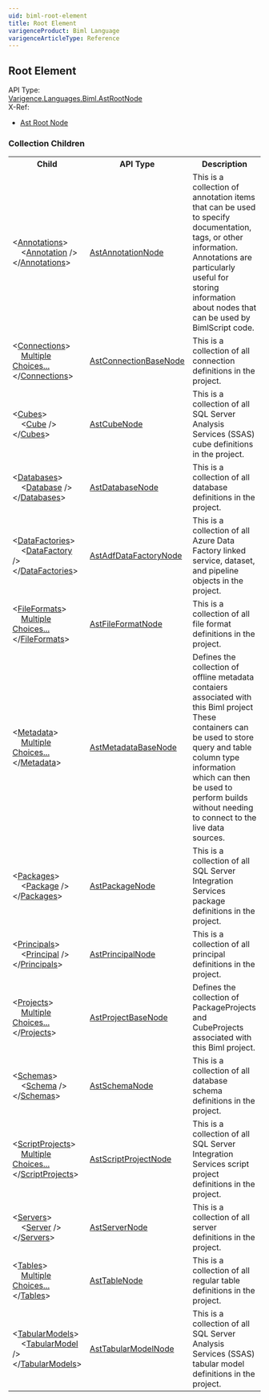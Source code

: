```yaml
---
uid: biml-root-element
title: Root Element
varigenceProduct: Biml Language
varigenceArticleType: Reference
---
```

## Root Element<div class="AssemblyInfoGroup"><div class="CrossReferenceGroup"><div class="CrossReferenceHeader">API Type:</div><div class="CrossReferenceValue"><a href="../api-reference/Varigence.Languages.Biml.AstRootNode.html">Varigence.Languages.Biml.AstRootNode</a></div></div><div class="CrossReferenceGroup"><div class="CrossReferenceHeader">X-Ref:</div><ul class="xrefRow"><li><a class='xref' href ="Varigence.Languages.Biml.AstRootNode.html">Ast Root Node</a></li></ul></div></div><div class="ChildGroup">### Collection Children<table id="ChildList" class="ChildList"><tbody><tr><th class="ChildNameColumnHeader">Child</th><th class="ChildTypeColumnHeader">API Type</th><th class="ChildSummaryColumnHeader">Description</th></tr><tr class="cd0"><td class="ChildName"><span class="punc">&lt;</span><a href=Varigence.Languages.Biml.AstNode_Annotations.html">Annotations</a><span class="punc">&gt;</span><br />&nbsp;&nbsp;&nbsp;&nbsp;<span class="punc">&lt;</span><a href=Varigence.Languages.Biml.AstAnnotationNode.html">Annotation</a> <span class="punc">/&gt;</span><br /><span class="punc">&lt;/</span><a href=Varigence.Languages.Biml.AstNode_Annotations.html">Annotations</a><span class="punc">&gt;</span></td><td class="ChildType"><a href="../api-reference/Varigence.Languages.Biml.AstAnnotationNode.html">AstAnnotationNode</a></td><td class="ChildSummary"><div class ="SummaryItem">This is a collection of annotation items that can be used to specify documentation, tags, or other information.  Annotations are particularly useful for storing information about nodes that can be used by BimlScript code. </div></td></tr><tr class="cd1"><td class="ChildName"><span class="punc">&lt;</span><a href=Varigence.Languages.Biml.AstRootNode_Connections.html">Connections</a><span class="punc">&gt;</span><br />&nbsp;&nbsp;&nbsp;&nbsp;<a href=Varigence.Languages.Biml.AstRootNode_Connections.html">Multiple Choices...</a><br /><span class="punc">&lt;/</span><a href=Varigence.Languages.Biml.AstRootNode_Connections.html">Connections</a><span class="punc">&gt;</span></td><td class="ChildType"><a href="../api-reference/Varigence.Languages.Biml.Connection.AstConnectionBaseNode.html">AstConnectionBaseNode</a></td><td class="ChildSummary"><div class ="SummaryItem">This is a collection of all connection definitions in the project. </div></td></tr><tr class="cd0"><td class="ChildName"><span class="punc">&lt;</span><a href=Varigence.Languages.Biml.AstRootNode_Cubes.html">Cubes</a><span class="punc">&gt;</span><br />&nbsp;&nbsp;&nbsp;&nbsp;<span class="punc">&lt;</span><a href=Varigence.Languages.Biml.Cube.AstCubeNode.html">Cube</a> <span class="punc">/&gt;</span><br /><span class="punc">&lt;/</span><a href=Varigence.Languages.Biml.AstRootNode_Cubes.html">Cubes</a><span class="punc">&gt;</span></td><td class="ChildType"><a href="../api-reference/Varigence.Languages.Biml.Cube.AstCubeNode.html">AstCubeNode</a></td><td class="ChildSummary"><div class ="SummaryItem">This is a collection of all SQL Server Analysis Services (SSAS) cube definitions in the project. </div></td></tr><tr class="cd1"><td class="ChildName"><span class="punc">&lt;</span><a href=Varigence.Languages.Biml.AstRootNode_Databases.html">Databases</a><span class="punc">&gt;</span><br />&nbsp;&nbsp;&nbsp;&nbsp;<span class="punc">&lt;</span><a href=Varigence.Languages.Biml.Table.AstDatabaseNode.html">Database</a> <span class="punc">/&gt;</span><br /><span class="punc">&lt;/</span><a href=Varigence.Languages.Biml.AstRootNode_Databases.html">Databases</a><span class="punc">&gt;</span></td><td class="ChildType"><a href="../api-reference/Varigence.Languages.Biml.Table.AstDatabaseNode.html">AstDatabaseNode</a></td><td class="ChildSummary"><div class ="SummaryItem">This is a collection of all database definitions in the project. </div></td></tr><tr class="cd0"><td class="ChildName"><span class="punc">&lt;</span><a href=Varigence.Languages.Biml.AstRootNode_DataFactories.html">DataFactories</a><span class="punc">&gt;</span><br />&nbsp;&nbsp;&nbsp;&nbsp;<span class="punc">&lt;</span><a href=Varigence.Languages.Biml.DataFactory.AstAdfDataFactoryNode.html">DataFactory</a> <span class="punc">/&gt;</span><br /><span class="punc">&lt;/</span><a href=Varigence.Languages.Biml.AstRootNode_DataFactories.html">DataFactories</a><span class="punc">&gt;</span></td><td class="ChildType"><a href="../api-reference/Varigence.Languages.Biml.DataFactory.AstAdfDataFactoryNode.html">AstAdfDataFactoryNode</a></td><td class="ChildSummary"><div class ="SummaryItem">This is a collection of all Azure Data Factory linked service, dataset, and pipeline objects in the project. </div></td></tr><tr class="cd1"><td class="ChildName"><span class="punc">&lt;</span><a href=Varigence.Languages.Biml.AstRootNode_FileFormats.html">FileFormats</a><span class="punc">&gt;</span><br />&nbsp;&nbsp;&nbsp;&nbsp;<a href=Varigence.Languages.Biml.AstRootNode_FileFormats.html">Multiple Choices...</a><br /><span class="punc">&lt;/</span><a href=Varigence.Languages.Biml.AstRootNode_FileFormats.html">FileFormats</a><span class="punc">&gt;</span></td><td class="ChildType"><a href="../api-reference/Varigence.Languages.Biml.FileFormat.AstFileFormatNode.html">AstFileFormatNode</a></td><td class="ChildSummary"><div class ="SummaryItem">This is a collection of all file format definitions in the project. </div></td></tr><tr class="cd0"><td class="ChildName"><span class="punc">&lt;</span><a href=Varigence.Languages.Biml.AstRootNode_Metadata.html">Metadata</a><span class="punc">&gt;</span><br />&nbsp;&nbsp;&nbsp;&nbsp;<a href=Varigence.Languages.Biml.AstRootNode_Metadata.html">Multiple Choices...</a><br /><span class="punc">&lt;/</span><a href=Varigence.Languages.Biml.AstRootNode_Metadata.html">Metadata</a><span class="punc">&gt;</span></td><td class="ChildType"><a href="../api-reference/Varigence.Languages.Biml.Metadata.AstMetadataBaseNode.html">AstMetadataBaseNode</a></td><td class="ChildSummary"><div class ="SummaryItem">Defines the collection of offline metadata contaiers associated with this Biml project  These containers can be used to store query and table column type information which can then be used to perform builds without needing to connect to the live data sources. </div></td></tr><tr class="cd1"><td class="ChildName"><span class="punc">&lt;</span><a href=Varigence.Languages.Biml.AstRootNode_Packages.html">Packages</a><span class="punc">&gt;</span><br />&nbsp;&nbsp;&nbsp;&nbsp;<span class="punc">&lt;</span><a href=Varigence.Languages.Biml.Task.AstPackageNode.html">Package</a> <span class="punc">/&gt;</span><br /><span class="punc">&lt;/</span><a href=Varigence.Languages.Biml.AstRootNode_Packages.html">Packages</a><span class="punc">&gt;</span></td><td class="ChildType"><a href="../api-reference/Varigence.Languages.Biml.Task.AstPackageNode.html">AstPackageNode</a></td><td class="ChildSummary"><div class ="SummaryItem">This is a collection of all SQL Server Integration Services package definitions in the project. </div></td></tr><tr class="cd0"><td class="ChildName"><span class="punc">&lt;</span><a href=Varigence.Languages.Biml.AstRootNode_Principals.html">Principals</a><span class="punc">&gt;</span><br />&nbsp;&nbsp;&nbsp;&nbsp;<span class="punc">&lt;</span><a href=Varigence.Languages.Biml.Table.AstPrincipalNode.html">Principal</a> <span class="punc">/&gt;</span><br /><span class="punc">&lt;/</span><a href=Varigence.Languages.Biml.AstRootNode_Principals.html">Principals</a><span class="punc">&gt;</span></td><td class="ChildType"><a href="../api-reference/Varigence.Languages.Biml.Table.AstPrincipalNode.html">AstPrincipalNode</a></td><td class="ChildSummary"><div class ="SummaryItem">This is a collection of all principal definitions in the project. </div></td></tr><tr class="cd1"><td class="ChildName"><span class="punc">&lt;</span><a href=Varigence.Languages.Biml.AstRootNode_Projects.html">Projects</a><span class="punc">&gt;</span><br />&nbsp;&nbsp;&nbsp;&nbsp;<a href=Varigence.Languages.Biml.AstRootNode_Projects.html">Multiple Choices...</a><br /><span class="punc">&lt;/</span><a href=Varigence.Languages.Biml.AstRootNode_Projects.html">Projects</a><span class="punc">&gt;</span></td><td class="ChildType"><a href="../api-reference/Varigence.Languages.Biml.Project.AstProjectBaseNode.html">AstProjectBaseNode</a></td><td class="ChildSummary"><div class ="SummaryItem">Defines the collection of PackageProjects and CubeProjects associated with this Biml project. </div></td></tr><tr class="cd0"><td class="ChildName"><span class="punc">&lt;</span><a href=Varigence.Languages.Biml.AstRootNode_Schemas.html">Schemas</a><span class="punc">&gt;</span><br />&nbsp;&nbsp;&nbsp;&nbsp;<span class="punc">&lt;</span><a href=Varigence.Languages.Biml.Table.AstSchemaNode.html">Schema</a> <span class="punc">/&gt;</span><br /><span class="punc">&lt;/</span><a href=Varigence.Languages.Biml.AstRootNode_Schemas.html">Schemas</a><span class="punc">&gt;</span></td><td class="ChildType"><a href="../api-reference/Varigence.Languages.Biml.Table.AstSchemaNode.html">AstSchemaNode</a></td><td class="ChildSummary"><div class ="SummaryItem">This is a collection of all database schema definitions in the project. </div></td></tr><tr class="cd1"><td class="ChildName"><span class="punc">&lt;</span><a href=Varigence.Languages.Biml.AstRootNode_ScriptProjects.html">ScriptProjects</a><span class="punc">&gt;</span><br />&nbsp;&nbsp;&nbsp;&nbsp;<a href=Varigence.Languages.Biml.AstRootNode_ScriptProjects.html">Multiple Choices...</a><br /><span class="punc">&lt;/</span><a href=Varigence.Languages.Biml.AstRootNode_ScriptProjects.html">ScriptProjects</a><span class="punc">&gt;</span></td><td class="ChildType"><a href="../api-reference/Varigence.Languages.Biml.Script.AstScriptProjectNode.html">AstScriptProjectNode</a></td><td class="ChildSummary"><div class ="SummaryItem">This is a collection of all SQL Server Integration Services script project definitions in the project. </div></td></tr><tr class="cd0"><td class="ChildName"><span class="punc">&lt;</span><a href=Varigence.Languages.Biml.AstRootNode_Servers.html">Servers</a><span class="punc">&gt;</span><br />&nbsp;&nbsp;&nbsp;&nbsp;<span class="punc">&lt;</span><a href=Varigence.Languages.Biml.Table.AstServerNode.html">Server</a> <span class="punc">/&gt;</span><br /><span class="punc">&lt;/</span><a href=Varigence.Languages.Biml.AstRootNode_Servers.html">Servers</a><span class="punc">&gt;</span></td><td class="ChildType"><a href="../api-reference/Varigence.Languages.Biml.Table.AstServerNode.html">AstServerNode</a></td><td class="ChildSummary"><div class ="SummaryItem">This is a collection of all server definitions in the project. </div></td></tr><tr class="cd1"><td class="ChildName"><span class="punc">&lt;</span><a href=Varigence.Languages.Biml.AstRootNode_Tables.html">Tables</a><span class="punc">&gt;</span><br />&nbsp;&nbsp;&nbsp;&nbsp;<a href=Varigence.Languages.Biml.AstRootNode_Tables.html">Multiple Choices...</a><br /><span class="punc">&lt;/</span><a href=Varigence.Languages.Biml.AstRootNode_Tables.html">Tables</a><span class="punc">&gt;</span></td><td class="ChildType"><a href="../api-reference/Varigence.Languages.Biml.Table.AstTableNode.html">AstTableNode</a></td><td class="ChildSummary"><div class ="SummaryItem">This is a collection of all regular table definitions in the project. </div></td></tr><tr class="cd0"><td class="ChildName"><span class="punc">&lt;</span><a href=Varigence.Languages.Biml.AstRootNode_TabularModels.html">TabularModels</a><span class="punc">&gt;</span><br />&nbsp;&nbsp;&nbsp;&nbsp;<span class="punc">&lt;</span><a href=Varigence.Languages.Biml.Tabular.AstTabularModelNode.html">TabularModel</a> <span class="punc">/&gt;</span><br /><span class="punc">&lt;/</span><a href=Varigence.Languages.Biml.AstRootNode_TabularModels.html">TabularModels</a><span class="punc">&gt;</span></td><td class="ChildType"><a href="../api-reference/Varigence.Languages.Biml.Tabular.AstTabularModelNode.html">AstTabularModelNode</a></td><td class="ChildSummary"><div class ="SummaryItem">This is a collection of all SQL Server Analysis Services (SSAS) tabular model definitions in the project. </div></td></tr></tbody></table></div>